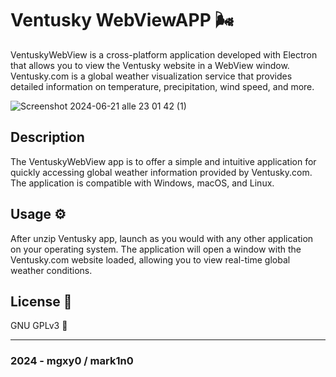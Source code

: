 # Ventusky WebViewAPP  🌬️

VentuskyWebView is a cross-platform application developed with Electron that allows you to view the Ventusky website in a WebView window. 
Ventusky.com is a global weather visualization service that provides detailed information on temperature, precipitation, wind speed, and more.

![Screenshot 2024-06-21 alle 23 01 42 (1)](https://github.com/mgxy0/Ventusky-WebViewApp/assets/127632468/d3b9fb04-38ff-4c70-8c28-dca42377f4df)

## Description 

The VentuskyWebView app is to offer a simple and intuitive application for quickly accessing global weather information provided by Ventusky.com.
The application is compatible with Windows, macOS, and Linux.

## Usage ⚙️
  
After unzip Ventusky app, launch as you would with any other application on your operating system. 
The application will open a window with the Ventusky.com website loaded, allowing you to view real-time global weather conditions.

## License 📄

GNU GPLv3 🐃

-----------------------------------------------------------------------------------------------------------------------------------------------------------------------------------------------------------------------------------------------------------------------------------------------------------------------------------------

### 2024 - mgxy0 / mark1n0
